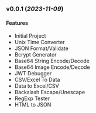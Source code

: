 ### v0.0.1 (_2023-11-09_)

#### Features

- Initial Project
- Unix Time Converter
- JSON Format/Validate
- Bcrypt Generator
- Base64 String Encode/Decode
- Base64 Image Encode/Decode
- JWT Debugger
- CSV/Excel To Data
- Data to Excel/CSV
- Backslash Escape/Unescape
- RegExp Tester
- HTML to JSON